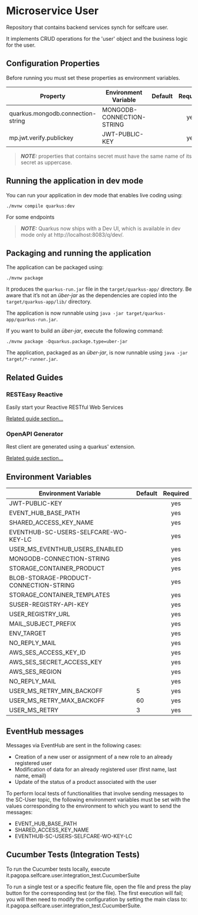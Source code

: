 # Microservice User

Repository that contains backend services synch for selfcare user.

It implements CRUD operations for the 'user' object and the business logic for the user.

## Configuration Properties

Before running you must set these properties as environment variables.


| **Property**                                           | **Environment Variable**                 | **Default** | **Required** |
|--------------------------------------------------------|------------------------------------------|-------------|:------------:|
| quarkus.mongodb.connection-string<br/>                 | MONGODB-CONNECTION-STRING                |             |     yes      |
| mp.jwt.verify.publickey<br/>                           | JWT-PUBLIC-KEY                           |             |     yes      |


> **_NOTE:_**  properties that contains secret must have the same name of its secret as uppercase.


## Running the application in dev mode

You can run your application in dev mode that enables live coding using:
```shell script
./mvnw compile quarkus:dev
```

For some endpoints 

> **_NOTE:_**  Quarkus now ships with a Dev UI, which is available in dev mode only at http://localhost:8083/q/dev/.

## Packaging and running the application

The application can be packaged using:
```shell script
./mvnw package
```
It produces the `quarkus-run.jar` file in the `target/quarkus-app/` directory.
Be aware that it’s not an _über-jar_ as the dependencies are copied into the `target/quarkus-app/lib/` directory.

The application is now runnable using `java -jar target/quarkus-app/quarkus-run.jar`.

If you want to build an _über-jar_, execute the following command:
```shell script
./mvnw package -Dquarkus.package.type=uber-jar
```

The application, packaged as an _über-jar_, is now runnable using `java -jar target/*-runner.jar`.

## Related Guides


### RESTEasy Reactive

Easily start your Reactive RESTful Web Services

[Related guide section...](https://quarkus.io/guides/getting-started-reactive#reactive-jax-rs-resources)

### OpenAPI Generator

Rest client are generated using a quarkus' extension.

[Related guide section...](hhttps://github.com/quarkiverse/quarkus-openapi-generator)

## Environment Variables

| **Environment Variable**                | **Default** | **Required** |
|-----------------------------------------|-------------|:------------:|
| JWT-PUBLIC-KEY                          |             |     yes      |
| EVENT_HUB_BASE_PATH                     |             |     yes      |
| SHARED_ACCESS_KEY_NAME                  |             |     yes      |
| EVENTHUB-SC-USERS-SELFCARE-WO-KEY-LC    |             |     yes      |
| USER_MS_EVENTHUB_USERS_ENABLED          |             |     yes      |
| MONGODB-CONNECTION-STRING               |             |     yes      |
| STORAGE_CONTAINER_PRODUCT               |             |     yes      |
| BLOB-STORAGE-PRODUCT-CONNECTION-STRING  |             |     yes      |
| STORAGE_CONTAINER_TEMPLATES             |             |     yes      |
| SUSER-REGISTRY-API-KEY                  |             |     yes      |
| USER_REGISTRY_URL                       |             |     yes      |
| MAIL_SUBJECT_PREFIX                     |             |     yes      |
| ENV_TARGET                              |             |     yes      |
| NO_REPLY_MAIL                           |             |     yes      |
| AWS_SES_ACCESS_KEY_ID                   |             |     yes      |
| AWS_SES_SECRET_ACCESS_KEY               |             |     yes      |
| AWS_SES_REGION                          |             |     yes      |
| NO_REPLY_MAIL                           |             |     yes      |
| USER_MS_RETRY_MIN_BACKOFF               | 5           |     yes      |
| USER_MS_RETRY_MAX_BACKOFF               | 60          |     yes      |
| USER_MS_RETRY                           | 3           |     yes      |

## EventHub messages

Messages via EventHub are sent in the following cases:
- Creation of a new user or assignment of a new role to an already registered user
- Modification of data for an already registered user (first name, last name, email)
- Update of the status of a product associated with the user

To perform local tests of functionalities that involve sending messages to the SC-User topic, the following environment variables must be set with the values corresponding to the environment to which you want to send the messages:
- EVENT_HUB_BASE_PATH
- SHARED_ACCESS_KEY_NAME
- EVENTHUB-SC-USERS-SELFCARE-WO-KEY-LC

## Cucumber Tests (Integration Tests)

To run the Cucumber tests locally, execute it.pagopa.selfcare.user.integration_test.CucumberSuite

To run a single test or a specific feature file, open the file and press the play button for the corresponding test (or the file). The first execution will fail; you will then need to modify the configuration by setting the main class to:
it.pagopa.selfcare.user.integration_test.CucumberSuite.

